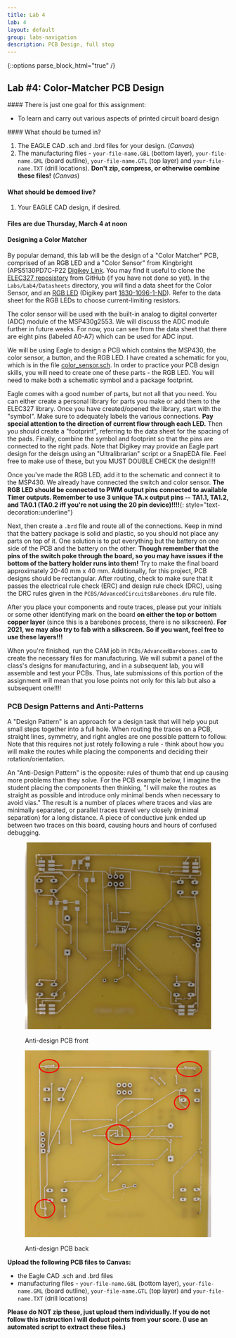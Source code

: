 ```yaml
---
title: Lab 4
lab: 4
layout: default
group: labs-navigation
description: PCB Design, full stop
---
```



{::options parse_block_html="true" /}


## Lab #4: Color-Matcher PCB Design

<div class="alert alert-info" role="alert">
#### There is just one goal for this assignment:

  - To learn and carry out various aspects of printed circuit board design
  
</div>

<div class="alert alert-danger" role="alert">
#### What should be turned in?

  1. The EAGLE CAD .sch and .brd files for your design. (_Canvas_)
  2. The manufacturing files - `your-file-name.GBL` (bottom layer), `your-file-name.GML` (board
  outline), `your-file-name.GTL` (top layer) and `your-file-name.TXT` (drill locations).
  **Don't zip, compress, or otherwise combine these files!** (_Canvas_)

#### What should be demoed live?
  1. Your EAGLE CAD design, if desired.

#### Files are due Thursday, March 4 at noon 

</div>

#### Designing a Color Matcher

By popular demand, this lab will be the design of a "Color Matcher" PCB, comprised of an
RGB LED and a "Color Sensor" from Kingbright (APS5130PD7C-P22 [Digikey
Link](https://www.digikey.com/en/products/detail/kingbright/APS5130PD7C-P22/8591561).  You may
find it useful to clone the [ELEC327 reposistory](https://github.com/ckemere/ELEC327) from
GitHub (if you have not done so yet). In the `Labs/Lab4/Datasheets` directory, you will find a
data sheet for the Color Sensor, and an [RGB
LED](https://github.com/ckemere/ELEC327/blob/master/Labs/Lab4/Datasheets/IN-S128TATRGB_V1.0.pdf)
(Digikey part
[1830-1096-1-ND](https://www.digikey.com/product-detail/en/inolux/IN-S128TATRGB/1830-1096-1-ND)).
Refer to the data sheet for the RGB LEDs to choose current-limiting resistors.

The color sensor will be used with the built-in analog to digital converter (ADC) module
of the MSP430g2553.  We will discuss the ADC module further in future weeks. For now, you can
see from the data sheet that there are eight pins (labeled A0-A7) which can be used for ADC
input. 


We will be using Eagle to design a PCB which contains the MSP430, the color sensor, a button,
and the RGB LED.  I have created a schematic for you, which is in the file
[color_sensor.sch](color_sensor.sch).  In order to practice your PCB design skills, you will
need to create one of these parts - the RGB LED.  You will need to make both a schematic symbol
and a package footprint.

Eagle comes with a good number of parts, but not all that you need. You can either
create a personal library for parts you make or add them to the ELEC327 library. Once you have
created/opened the library, start with the "symbol". Make sure to adequately labels the various
connections. **Pay special attention to the direction of current flow through each LED.** Then
you should create a "footprint", referring to the data sheet for the spacing of the pads.
Finally, combine the symbol and footprint so that the pins are connected to the right pads.
Note that Digikey may provide an Eagle part design for the deisgn using an "Ultralibrarian"
script or a SnapEDA file. Feel free to make use of these, but you MUST DOUBLE CHECK the
design!!!!

Once you've made the RGB LED, add it to the schematic and connect it to the MSP430. We
already have connected the switch and color sensor. **The RGB LED should be connected to PWM
output pins connected to available Timer outputs. Remember to use 3 unique TA.x output pins --
TA1.1, TA1.2, and TA0.1 (TA0.2 iff you're not using the 20 pin
device)!!!!**{: style="text-decoration:underline"} 

Next, then create a `.brd` file and route all of the connections. Keep in mind that the
battery package is solid and plastic, so you should not place any parts on top of it. One
solution is to put everything but the battery on one side of the PCB and the battery on the
other. **Though remember that the pins of the switch poke through the board, so you may have
issues if the bottom of the battery holder runs into them!** Try to make the final board
approximately 20-40 mm x 40 mm. Additionally, for this project, PCB designs should be
rectangular. After routing, check to make sure that it passes the electrical rule check (ERC)
and design rule check (DRC), using the DRC rules given in the
`PCBS/AdvancedCircuitsBarebones.dru` rule file. 

After you place your components and route traces, please put your initials or some other
identifying mark on the board **on either the top or bottom copper layer** (since this is a
barebones process, there is no silkscreen). **For 2021, we may also try to fab with a
silkscreen. So if you want, feel free to use these layers!!!**

When you're finished, run the CAM job in `PCBs/AdvancedBarebones.cam` to create the necessary
files for manufacturing. We will submit a panel of the class's designs for manufacturing, and
in a subsequent lab, you will assemble and test your PCBs. Thus, late submissions of this
portion of the assignment will mean that you lose points not only for this lab but also a
subsequent one!!!!

### PCB Design Patterns and Anti-Patterns

A "Design Pattern" is an approach for a design task that will help you put small steps together
into a full hole. When routing the traces on a PCB, straight lines, symmetry, and right angles
are one possible pattern to follow. Note that this requires not just rotely following a rule -
think about how you will make the routes while placing the components and deciding their
rotation/orientation.

An "Anti-Design Pattern" is the opposite: rules of thumb that end up causing more problems than
they solve. For the PCB example below, I imagine the student placing the components then
thinking, "I will make the routes as straight as possible and introduce only minimal bends when
necessary to avoid vias." The result is a number of places where traces and vias are minimally
separated, or parallel traces travel very closely (minimal separation) for a long distance. A
piece of conductive junk ended up between two traces on this board, causing hours and hours of
confused debugging.


<div class="row">
<div class="col-md-6 col-sm-6 col-xs-6">
<figure class="figure">
<a href="PCB-Antidesign-Front.jpg"> <img src="PCB-Antidesign-Front.jpg" class="figure-img
img-fluid rounded" alt="PCB Example Front"></a>
<figcaption class="figure-caption"><p>Anti-design PCB front</p></figcaption>
</figure>
</div>
<div class="col-md-6 col-sm-6 col-xs-6">
<figure class="figure">
<a href="PCB-Antidesign-Back.jpg"> <img src="PCB-Antidesign-Back.jpg" class="figure-img
img-fluid rounded" alt="PCB Example Back"></a>
<figcaption class="figure-caption"><p>Anti-design PCB back</p></figcaption>
</figure>
</div>
</div>


**Upload the following PCB files to Canvas:**

  + the Eagle CAD .sch and .brd files
  + manufacturing files - `your-file-name.GBL` (bottom layer), `your-file-name.GML` (board
  outline), `your-file-name.GTL` (top layer) and `your-file-name.TXT` (drill locations)

**Please do NOT zip these, just upload them individually. If you do not follow this instruction
I will deduct points from your score. (I use an automated script to extract these files.)**



